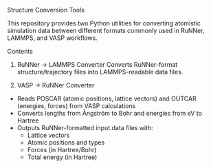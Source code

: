 Structure Conversion Tools

This repository provides two Python utilities for converting atomistic simulation data between different formats commonly used in RuNNer, LAMMPS, and VASP workflows.

Contents

1. RuNNer → LAMMPS Converter
Converts RuNNer-format structure/trajectory files into LAMMPS-readable data files.

2. VASP → RuNNer Converter
- Reads POSCAR (atomic positions, lattice vectors) and OUTCAR (energies, forces) from VASP calculations
- Converts lengths from Ångström to Bohr and energies from eV to Hartree
- Outputs RuNNer-formatted input.data files with:
    - Lattice vectors
    - Atomic positions and types
    - Forces (in Hartree/Bohr)
    - Total energy (in Hartree)

